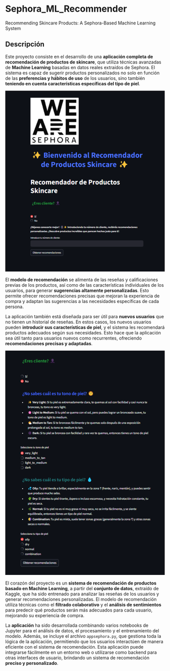 # Sephora_ML_Recommender
Recommending Skincare Products: A Sephora-Based Machine Learning System

## Descripción

Este proyecto consiste en el desarrollo de una **aplicación completa de recomendación de productos de skincare**, que utiliza técnicas avanzadas de **Machine Learning** basadas en datos reales extraídos de Sephora. El sistema es capaz de sugerir productos personalizados no solo en función de las **preferencias y hábitos de uso** de los usuarios, sino también **teniendo en cuenta características específicas del tipo de piel**.

![Logo del proyecto](App_user.png)

El **modelo de recomendación** se alimenta de las reseñas y calificaciones previas de los productos, así como de las características individuales de los usuarios, para generar **sugerencias altamente personalizadas**. Esto permite ofrecer recomendaciones precisas que mejoran la experiencia de compra y adaptan las sugerencias a las necesidades específicas de cada persona.

La aplicación también está diseñada para ser útil para **nuevos usuarios** que no tienen un historial de reseñas. En estos casos, los nuevos usuarios pueden **introducir sus características de piel**, y el sistema les recomendará productos adecuados según sus necesidades. Esto hace que la aplicación sea útil tanto para usuarios nuevos como recurrentes, ofreciendo **recomendaciones precisas y adaptadas**.

![Logo del proyecto](App_newuser.png)

El corazón del proyecto es un **sistema de recomendación de productos basado en Machine Learning**, a partir del **conjunto de datos**, extraído de Kaggle, que ha sido entrenado para analizar las reseñas de los usuarios y generar recomendaciones personalizadas. El modelo de recomendación utiliza técnicas como el **filtrado colaborativo** y el **análisis de sentimientos** para predecir qué productos serán más adecuados para cada usuario, mejorando su experiencia de compra.

La **aplicación** ha sido desarrollada combinando varios notebooks de Jupyter para el análisis de datos, el procesamiento y el entrenamiento del modelo. Además, se incluye el archivo `appsephora.py`, que gestiona toda la lógica de la aplicación, permitiendo que los usuarios interactúen de manera eficiente con el sistema de recomendación. Esta aplicación puede integrarse fácilmente en un entorno web o utilizarse como backend para otras interfaces de usuario, brindando un sistema de recomendación **preciso y personalizado**.
